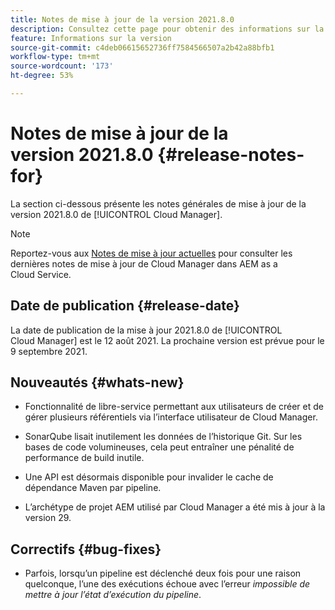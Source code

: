 ```yaml
---
title: Notes de mise à jour de la version 2021.8.0
description: Consultez cette page pour obtenir des informations sur la version 2021.8.0 de Cloud Manager
feature: Informations sur la version
source-git-commit: c4deb06615652736ff7584566507a2b42a88bfb1
workflow-type: tm+mt
source-wordcount: '173'
ht-degree: 53%

---
```


# Notes de mise à jour de la version 2021.8.0 {#release-notes-for}

La section ci-dessous présente les notes générales de mise à jour de la version 2021.8.0 de [!UICONTROL Cloud Manager].

>[!NOTE]
>Reportez-vous aux [Notes de mise à jour actuelles](https://experienceleague.adobe.com/docs/experience-manager-cloud-service/onboarding/getting-access/release-notes-cloud-manager/release-notes-cm-current.html?lang=fr#getting-access) pour consulter les dernières notes de mise à jour de Cloud Manager dans AEM as a Cloud Service.

## Date de publication {#release-date}

La date de publication de la mise à jour 2021.8.0 de [!UICONTROL Cloud Manager] est le 12 août 2021.
La prochaine version est prévue pour le 9 septembre 2021.

## Nouveautés {#whats-new}

* Fonctionnalité de libre-service permettant aux utilisateurs de créer et de gérer plusieurs référentiels via l’interface utilisateur de Cloud Manager.

* SonarQube lisait inutilement les données de l’historique Git. Sur les bases de code volumineuses, cela peut entraîner une pénalité de performance de build inutile.

* Une API est désormais disponible pour invalider le cache de dépendance Maven par pipeline.

* L’archétype de projet AEM utilisé par Cloud Manager a été mis à jour à la version 29.

## Correctifs {#bug-fixes}

* Parfois, lorsqu’un pipeline est déclenché deux fois pour une raison quelconque, l’une des exécutions échoue avec l’erreur *impossible de mettre à jour l’état d’exécution du pipeline*.
